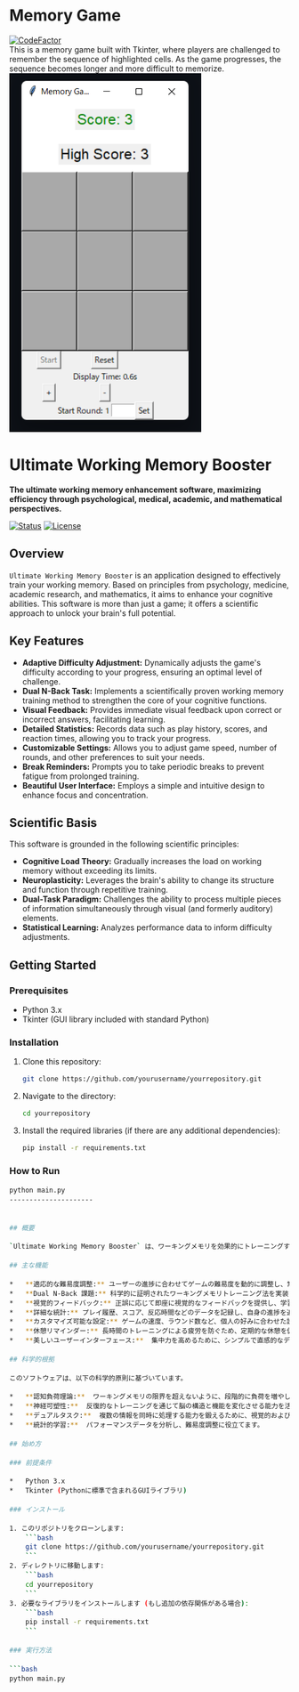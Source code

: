 
# Memory Game
[![CodeFactor](https://www.codefactor.io/repository/github/mark0011astra/memorygame/badge)](https://www.codefactor.io/repository/github/mark0011astra/memorygame)  
This is a memory game built with Tkinter, where players are challenged to remember the sequence of highlighted cells. As the game progresses, the sequence becomes longer and more difficult to memorize.
![alt text](image.png)
# Ultimate Working Memory Booster

**The ultimate working memory enhancement software, maximizing efficiency through psychological, medical, academic, and mathematical perspectives.**

[![Status](https://img.shields.io/badge/status-under_development-yellow)](https://github.com/yourusername/yourrepository)
[![License](https://img.shields.io/badge/license-MIT-blue.svg)](https://opensource.org/licenses/MIT)

## Overview

`Ultimate Working Memory Booster` is an application designed to effectively train your working memory. Based on principles from psychology, medicine, academic research, and mathematics, it aims to enhance your cognitive abilities. This software is more than just a game; it offers a scientific approach to unlock your brain's full potential.

## Key Features

*   **Adaptive Difficulty Adjustment:** Dynamically adjusts the game's difficulty according to your progress, ensuring an optimal level of challenge.
*   **Dual N-Back Task:** Implements a scientifically proven working memory training method to strengthen the core of your cognitive functions.
*   **Visual Feedback:** Provides immediate visual feedback upon correct or incorrect answers, facilitating learning.
*   **Detailed Statistics:** Records data such as play history, scores, and reaction times, allowing you to track your progress.
*   **Customizable Settings:** Allows you to adjust game speed, number of rounds, and other preferences to suit your needs.
*   **Break Reminders:** Prompts you to take periodic breaks to prevent fatigue from prolonged training.
*   **Beautiful User Interface:** Employs a simple and intuitive design to enhance focus and concentration.

## Scientific Basis

This software is grounded in the following scientific principles:

*   **Cognitive Load Theory:** Gradually increases the load on working memory without exceeding its limits.
*   **Neuroplasticity:** Leverages the brain's ability to change its structure and function through repetitive training.
*   **Dual-Task Paradigm:** Challenges the ability to process multiple pieces of information simultaneously through visual (and formerly auditory) elements.
*   **Statistical Learning:** Analyzes performance data to inform difficulty adjustments.

## Getting Started

### Prerequisites

*   Python 3.x
*   Tkinter (GUI library included with standard Python)

### Installation

1. Clone this repository:
    ```bash
    git clone https://github.com/yourusername/yourrepository.git
    ```
2. Navigate to the directory:
    ```bash
    cd yourrepository
    ```
3. Install the required libraries (if there are any additional dependencies):
    ```bash
    pip install -r requirements.txt
    ```

### How to Run

```bash
python main.py
---------------------


## 概要

`Ultimate Working Memory Booster` は、ワーキングメモリを効果的にトレーニングするために設計されたアプリケーションです。心理学、医学、学術研究、そして数学的原則に基づき、認知能力の向上を目指します。このソフトウェアは、単なるゲームではなく、脳の潜在能力を最大限に引き出すための科学的アプローチを提供します。

## 主な機能

*   **適応的な難易度調整:** ユーザーの進捗に合わせてゲームの難易度を動的に調整し、常に最適な挑戦レベルを維持します。
*   **Dual N-Back 課題:** 科学的に証明されたワーキングメモリトレーニング法を実装し、認知機能の中核を鍛えます。
*   **視覚的フィードバック:** 正誤に応じて即座に視覚的なフィードバックを提供し、学習を促進します。
*   **詳細な統計:** プレイ履歴、スコア、反応時間などのデータを記録し、自身の進捗を追跡できます。
*   **カスタマイズ可能な設定:** ゲームの速度、ラウンド数など、個人の好みに合わせた設定が可能です。
*   **休憩リマインダー:** 長時間のトレーニングによる疲労を防ぐため、定期的な休憩を促します。
*   **美しいユーザーインターフェース:**  集中力を高めるために、シンプルで直感的なデザインを採用しています。

## 科学的根拠

このソフトウェアは、以下の科学的原則に基づいています。

*   **認知負荷理論:**  ワーキングメモリの限界を超えないように、段階的に負荷を増やします。
*   **神経可塑性:**  反復的なトレーニングを通じて脳の構造と機能を変化させる能力を活用します。
*   **デュアルタスク:**  複数の情報を同時に処理する能力を鍛えるために、視覚的および（以前は）聴覚的な要素を組み合わせます。
*   **統計的学習:**  パフォーマンスデータを分析し、難易度調整に役立てます。

## 始め方

### 前提条件

*   Python 3.x
*   Tkinter (Pythonに標準で含まれるGUIライブラリ)

### インストール

1. このリポジトリをクローンします:
    ```bash
    git clone https://github.com/yourusername/yourrepository.git
    ```
2. ディレクトリに移動します:
    ```bash
    cd yourrepository
    ```
3. 必要なライブラリをインストールします (もし追加の依存関係がある場合):
    ```bash
    pip install -r requirements.txt
    ```

### 実行方法

```bash
python main.py
